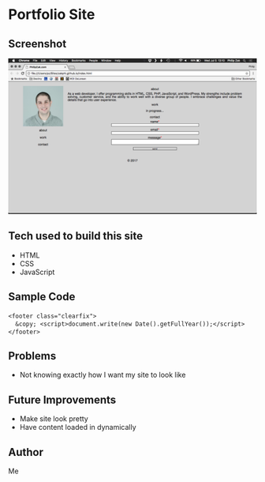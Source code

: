 # Portfolio Site

## Screenshot
![screenshot](screenshot.png)

## Tech used to build this site
* HTML
* CSS
* JavaScript

## Sample Code
```
<footer class="clearfix">
  &copy; <script>document.write(new Date().getFullYear());</script>
</footer>
```

## Problems
* Not knowing exactly how I want my site to look like

## Future Improvements
* Make site look pretty
* Have content loaded in dynamically

## Author
Me
